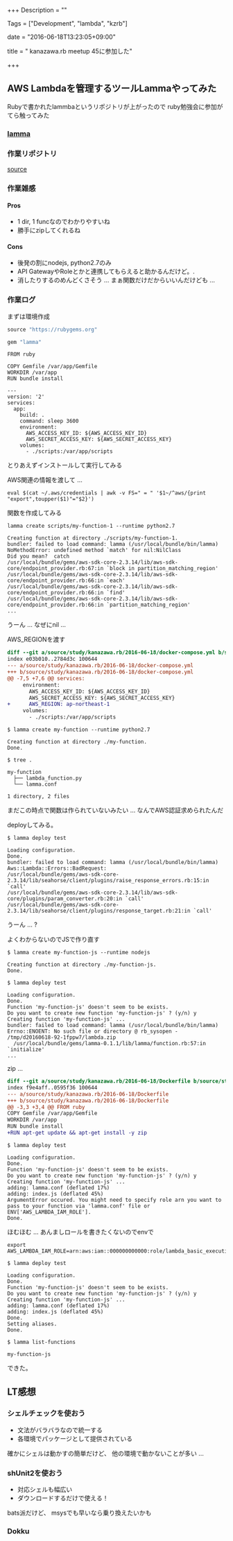 +++
Description = ""

Tags = ["Development", "lambda", "kzrb"]

date = "2016-06-18T13:23:05+09:00"

title = " kanazawa.rb meetup 45に参加した"

+++

## AWS Lambdaを管理するツールLammaやってみた

Rubyで書かれたlammbaというリポジトリが上がったので
ruby勉強会に参加がてら触ってみた

### [lamma](https://github.com/ayemos/Lamma)

### 作業リポジトリ

  [source](https://github.com/mijime/mijime.github.io/tree/content/source/study/kanazawa.rb/2016-06-18)

### 作業雑感

#### Pros

  - 1 dir,  1 funcなのでわかりやすいね
  - 勝手にzipしてくれるね

#### Cons

  - 後発の割にnodejs, python2.7のみ
  - API GatewayやRoleとかと連携してもらえると助かるんだけど。.
  - 消したりするのめんどくさそう ... まぁ関数だけだからいいんだけども ...

### 作業ログ

まずは環境作成

``` ruby
source "https://rubygems.org"

gem "lamma"
```

```
FROM ruby

COPY Gemfile /var/app/Gemfile
WORKDIR /var/app
RUN bundle install
```

```
---
version: '2'
services:
  app:
    build: .
    command: sleep 3600
    environment:
      AWS_ACCESS_KEY_ID: ${AWS_ACCESS_KEY_ID}
      AWS_SECRET_ACCESS_KEY: ${AWS_SECRET_ACCESS_KEY}
    volumes:
      - ./scripts:/var/app/scripts
```

とりあえずインストールして実行してみる


AWS関連の情報を渡して ...

```
eval $(cat ~/.aws/credentials | awk -v FS=" = " '$1~/^aws/{print "export",toupper($1)"="$2}')
```

関数を作成してみる

```
lamma create scripts/my-function-1 --runtime python2.7

Creating function at directory ./scripts/my-function-1.
bundler: failed to load command: lamma (/usr/local/bundle/bin/lamma)
NoMethodError: undefined method `match' for nil:NilClass
Did you mean?  catch
/usr/local/bundle/gems/aws-sdk-core-2.3.14/lib/aws-sdk-core/endpoint_provider.rb:67:in `block in partition_matching_region'
/usr/local/bundle/gems/aws-sdk-core-2.3.14/lib/aws-sdk-core/endpoint_provider.rb:66:in `each'
/usr/local/bundle/gems/aws-sdk-core-2.3.14/lib/aws-sdk-core/endpoint_provider.rb:66:in `find'
/usr/local/bundle/gems/aws-sdk-core-2.3.14/lib/aws-sdk-core/endpoint_provider.rb:66:in `partition_matching_region'
...
```

うーん ...  なぜにnil ...

AWS_REGIONを渡す

``` diff
diff --git a/source/study/kanazawa.rb/2016-06-18/docker-compose.yml b/source/study/kanazawa.rb/2016-06-18/docker-compose.yml
index e03b010..2784d3c 100644
--- a/source/study/kanazawa.rb/2016-06-18/docker-compose.yml
+++ b/source/study/kanazawa.rb/2016-06-18/docker-compose.yml
@@ -7,5 +7,6 @@ services:
     environment:
       AWS_ACCESS_KEY_ID: ${AWS_ACCESS_KEY_ID}
       AWS_SECRET_ACCESS_KEY: ${AWS_SECRET_ACCESS_KEY}
+      AWS_REGION: ap-northeast-1
     volumes:
       - ./scripts:/var/app/scripts
```

```
$ lamma create my-function --runtime python2.7

Creating function at directory ./my-function.
Done.
```

```
$ tree .

my-function
  ├── lambda_function.py
  └── lamma.conf

1 directory, 2 files
```

まだこの時点で関数は作られていないみたい ...  なんでAWS認証求められたんだ


deployしてみる。

```
$ lamma deploy test

Loading configuration.
Done.
bundler: failed to load command: lamma (/usr/local/bundle/bin/lamma)
Aws::Lambda::Errors::BadRequest:
/usr/local/bundle/gems/aws-sdk-core-2.3.14/lib/seahorse/client/plugins/raise_response_errors.rb:15:in `call'
/usr/local/bundle/gems/aws-sdk-core-2.3.14/lib/aws-sdk-core/plugins/param_converter.rb:20:in `call'
/usr/local/bundle/gems/aws-sdk-core-2.3.14/lib/seahorse/client/plugins/response_target.rb:21:in `call'
```

うーん ...  ?

よくわからないのでJSで作り直す

```
$ lamma create my-function-js --runtime nodejs

Creating function at directory ./my-function-js.
Done.
```

```
$ lamma deploy test

Loading configuration.
Done.
Function 'my-function-js' doesn't seem to be exists.
Do you want to create new function 'my-function-js' ? (y/n) y
Creating function 'my-function-js' ...
bundler: failed to load command: lamma (/usr/local/bundle/bin/lamma)
Errno::ENOENT: No such file or directory @ rb_sysopen - /tmp/d20160618-92-1fppw7/lambda.zip
  /usr/local/bundle/gems/lamma-0.1.1/lib/lamma/function.rb:57:in `initialize'
...
```

zip ...

``` diff
diff --git a/source/study/kanazawa.rb/2016-06-18/Dockerfile b/source/study/kanazawa.rb/2016-06-18/Dockerfile
index f9e4aff..0595f36 100644
--- a/source/study/kanazawa.rb/2016-06-18/Dockerfile
+++ b/source/study/kanazawa.rb/2016-06-18/Dockerfile
@@ -3,3 +3,4 @@ FROM ruby
COPY Gemfile /var/app/Gemfile
WORKDIR /var/app
RUN bundle install
+RUN apt-get update && apt-get install -y zip
```

```
$ lamma deploy test

Loading configuration.
Done.
Function 'my-function-js' doesn't seem to be exists.
Do you want to create new function 'my-function-js' ? (y/n) y
Creating function 'my-function-js' ...
adding: lamma.conf (deflated 17%)
adding: index.js (deflated 45%)
ArgumentError occured. You might need to specify role arn you want to pass to your function via 'lamma.conf' file or ENV['AWS_LAMBDA_IAM_ROLE'].
Done.
```

ほむほむ ... あんましロールを書きたくないのでenvで

```
export AWS_LAMBDA_IAM_ROLE=arn:aws:iam::000000000000:role/lambda_basic_execution
```

```
$ lamma deploy test

Loading configuration.
Done.
Function 'my-function-js' doesn't seem to be exists.
Do you want to create new function 'my-function-js' ? (y/n) y
Creating function 'my-function-js' ...
adding: lamma.conf (deflated 17%)
adding: index.js (deflated 45%)
Done.
Setting aliases.
Done.
```

```
$ lamma list-functions

my-function-js
```

できた。

## LT感想

### シェルチェックを使おう

- 文法がバラバラなので統一する
- 各環境でパッケージとして提供されている

確かにシェルは動かすの簡単だけど、 他の環境で動かないことが多い ...

### shUnit2を使おう

- 対応シェルも幅広い
- ダウンロードするだけで使える！

bats派だけど、 msysでも早いなら乗り換えたいかも

### Dokku
